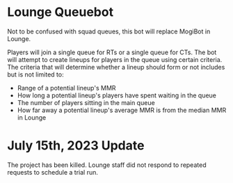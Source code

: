 # Lounge Queuebot
 Not to be confused with squad queues, this bot will replace MogiBot in Lounge.
 
 Players will join a single queue for RTs or a single queue for CTs. The bot will attempt to create lineups for players in the queue using certain criteria. The criteria that will determine whether a lineup should form or not includes but is not limited to:
 - Range of a potential lineup's MMR
 - How long a potential lineup's players have spent waiting in the queue
 - The number of players sitting in the main queue
 - How far away a potential lineup's average MMR is from the median MMR in Lounge

# July 15th, 2023 Update
The project has been killed. Lounge staff did not respond to repeated requests to schedule a trial run.